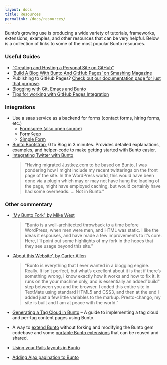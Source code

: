 ```yaml
---
layout: docs
title: Resources
permalink: /docs/resources/
---
```


Bunto’s growing use is producing a wide variety of tutorials, frameworks, extensions, examples, and other resources that can be very helpful. Below is a collection of links to some of the most popular Bunto resources.

### Useful Guides

- [“Creating and Hosting a Personal Site on GitHub”](http://jmcglone.com/guides/github-pages/)
- [‘Build A Blog With Bunto And GitHub Pages’ on Smashing Magazine](http://www.smashingmagazine.com/2014/08/01/build-blog-bunto-github-pages/)
- Publishing to GitHub Pages? [Check out our documentation page for just that purpose](/docs/github-pages/).
- [Blogging with Git, Emacs and Bunto](http://metajack.im/2009/01/23/blogging-with-git-emacs-and-bunto/)
- [Tips for working with GitHub Pages Integration](https://gist.github.com/jedschneider/2890453)

### Integrations

- Use a saas service as a backend for forms (contact forms, hiring forms, etc.)
  - [Formspree (also open source)](http://formspree.io/)
  - [FormKeep](https://formkeep.com/guides/contact-form-bunto?utm_source=github&utm_medium=bunto-docs&utm_campaign=contact-form-bunto)
  - [Simple Form](http://getsimpleform.com/)
- [Bunto Bootstrap](http://buntobootstrap.com), 0 to Blog in 3 minutes. Provides detailed explanations, examples, and helper-code to make getting started with Bunto easier.
- [Integrating Twitter with Bunto](http://www.justkez.com/integrating-twitter-with-bunto/)
  > “Having migrated Justkez.com to be based on Bunto, I was pondering how I might include my recent twitterings on the front page of the site. In the WordPress world, this would have been done via a plugin which may or may not have hung the loading of the page, might have employed caching, but would certainly have had some overheads. … Not in Bunto.”

### Other commentary

- [‘My Bunto Fork’, by Mike West](https://mikewest.org/2009/11/my-bunto-fork)

  > “Bunto is a well-architected throwback to a time before WordPress, when men were men, and HTML was static. I like the ideas it espouses, and have made a few improvements to it’s core. Here, I’ll point out some highlights of my fork in the hopes that they see usage beyond this site.”

- [‘About this Website’, by Carter Allen](http://cartera.me/2010/08/12/about-this-website/)

  > “Bunto is everything that I ever wanted in a blogging engine. Really. It isn’t perfect, but what’s excellent about it is that if there’s something wrong, I know exactly how it works and how to fix it. It runs on the your machine only, and is essentially an added”build" step between you and the browser. I coded this entire site in TextMate using standard HTML5 and CSS3, and then at the end I added just a few little variables to the markup. Presto-chango, my site is built and I am at peace with the world.”

- [Generating a Tag Cloud in Bunto](http://www.justkez.com/generating-a-tag-cloud-in-bunto/) – A guide to implementing a tag cloud and per-tag content pages using Bunto.
- A way to [extend Bunto](https://github.com/rfelix/bunto_ext) without forking and modifying the Bunto gem codebase and some [portable Bunto extensions](https://wiki.github.com/rfelix/bunto_ext/extensions) that can be reused and shared.
- [Using your Rails layouts in Bunto](http://numbers.brighterplanet.com/2010/08/09/sharing-rails-views-with-bunto)
- [Adding Ajax pagination to Bunto](https://eduardoboucas.com/blog/2014/11/05/adding-ajax-pagination-to-bunto.html)
